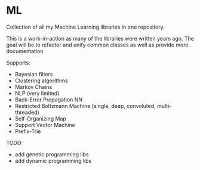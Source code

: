 ML
=======

Collection of all my Machine Learning libraries in one repository.

This is a work-in-action as many of the libraries were written years ago.
The goal will be to refactor and unify common classes as well as provide more documentation

Supports:

- Bayesian filters
- Clustering algorithms
- Markov Chains
- NLP (very limited)
- Back-Error Propagation NN
- Restricted Boltzmann Machine (single, deep, convoluted, multi-threaded)
- Self-Organizing Map
- Support Vector Machine
- Prefix-Trie

TODO:

- add genetic programming libs
- add dynamic programming libs